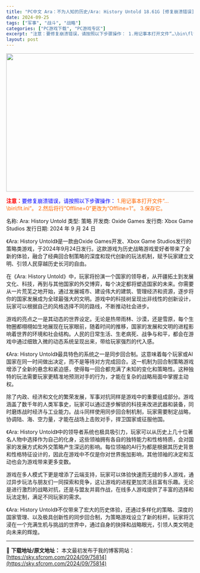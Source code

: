 ```yaml
---
title: "PC中文 Ara：不为人知的历史/Ara: History Untold 18.61G [修复崩溃错误]"
date: 2024-09-25
tags: ["军事", "战斗", "战略"]
categories: ["PC游戏下载", "PC游戏专区"]
excerpt: "注意：要修复崩溃错误，请按照以下步骤操作： 1.用记事本打开文件“…\bin\flt.ini”。 2.然后将行“Offline=0”更改为“Offline=1”。 3.保存它。 名称: Ara: History Untold 类型: 策略 开发商: Oxide Games 发行商: Xbox Gam&hellip;"
layout: post
---
```


<img class="aligncenter size-full wp-image-75815" src="https://sky.sfcrom.com/wp-content/uploads/2024/09/2024092501120841.webp" alt="" width="660" height="370" />

<span style="color: #ff0000;"><strong>注意：</strong></span><span style="color: #0000ff;">要修复崩溃错误，请按照以下步骤操作：</span>
<span style="color: #ff6600;">1.用记事本打开文件“…\bin\flt.ini”。</span>
<span style="color: #ff6600;">2.然后将行“Offline=0”更改为“Offline=1”。</span>
<span style="color: #ff6600;">3.保存它。</span>

名称: Ara: History Untold
类型: 策略
开发商: Oxide Games
发行商: Xbox Game Studios
发行日期: 2024 年 9 月 24 日

《Ara: History Untold》是一款由Oxide Games开发、Xbox Game Studios发行的策略类游戏，于2024年9月24日发行。这款游戏为历史战略游戏爱好者带来了全新的体验，融合了经典回合制策略的深度和现代创新的玩法机制，赋予玩家建立文明、引领人民穿越历史长河的自由。

在《Ara: History Untold》中，玩家将扮演一个国家的领导者，从开疆拓土到发展文化、科技，再到与其他国家的外交博弈，每个决定都将塑造国家的未来。你需要从一片荒芜之地开始，通过发展城市、建设伟大的建筑、管理经济和资源，逐步将你的国家发展成为全球最强大的文明。游戏中的科技树呈现出非线性的创新设计，玩家可以根据自己的风格选择不同的路线，不断推动社会进步。

游戏的亮点之一是其动态的世界设定。无论是热带雨林、沙漠，还是雪原，每个生物圈都栩栩如生地展现在玩家眼前，随着时间的推移，国家的发展和文明的进程影响着世界的环境和社会结构。人民的日常生活、生老病死、战争与和平，都会在游戏中通过细致入微的动态系统呈现出来，带给玩家强烈的代入感。

《Ara: History Untold》最具特色的系统之一是同步回合制。这意味着每个玩家或AI国家在同一时间做出决定，而不是等待对方完成回合。这一机制为回合制策略游戏增添了全新的悬念和紧迫感，使得每一回合都充满了未知的变化和策略性。这种独特的玩法需要玩家更精准地预测对手的行为，才能在复杂的战略局面中掌握主动权。

除了内政、经济和文化的繁荣发展，军事对抗同样是游戏中的重要组成部分。游戏涵盖了数千年的人类军事史，玩家可以通过逐步解锁的科技来改进武器和装备，同时磨炼战时经济与工业能力。战斗同样使用同步回合制机制，玩家需要制定战略，协调陆、海、空力量，才能在战场上击败对手，捍卫国家或征服他国。

《Ara: History Untold》中的领导者系统也极具吸引力，玩家可以从历史上几十位著名人物中选择作为自己的化身，这些领袖拥有各自的独特能力和性格特质，会对国家的发展方式和外交策略产生深远的影响。每位领袖的AI行为都是根据其历史背景和性格特征设计的，因此在游戏中不仅是你对世界施加影响，其他领袖的决定和互动也会为游戏带来更多变数。

游戏在多人模式下更是增添了云端支持，玩家可以体验快速而无缝的多人游戏，通过异步玩法与朋友们一同探索和竞争，这让游戏的进程更加灵活且富有乐趣。无论是进行激烈的战略对抗，还是与盟友并肩作战，在线多人游戏提供了丰富的选择和玩法定制，满足不同玩家的需求。

《Ara: History Untold》不仅带来了宏大的历史体验，还通过多样化的策略、深度的国家管理、以及极具创新性的同步回合制，为策略游戏设立了新的标杆。玩家将沉浸在一个充满生机与挑战的世界中，通过自身的抉择和战略眼光，引领人类文明走向未来的辉煌。

---
📖 **下载地址/原文地址：** 本文最初发布于我的博客网站：[https://sky.sfcrom.com/2024/09/75814](https://sky.sfcrom.com/2024/09/75814)

